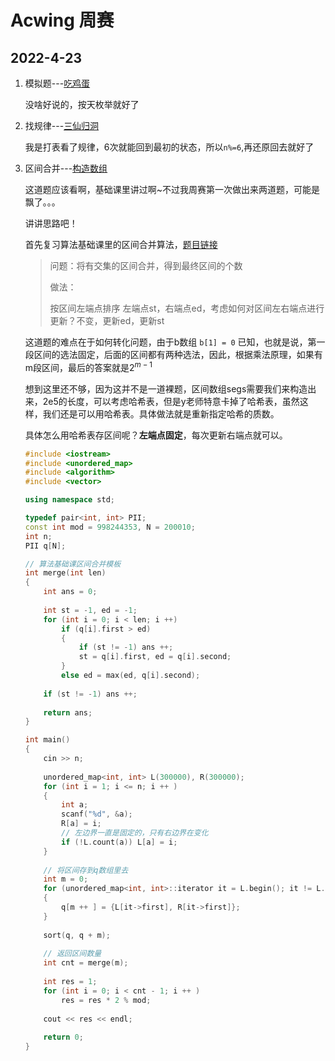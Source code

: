 # Acwing 周赛

## 2022-4-23

1. 模拟题---[吃鸡蛋](https://www.acwing.com/problem/content/4413/)

    没啥好说的，按天枚举就好了

2. 找规律---[三仙归洞](https://www.acwing.com/problem/content/4414/)

    我是打表看了规律，6次就能回到最初的状态，所以```n%=6```,再还原回去就好了

3. 区间合并---[构造数组](https://www.acwing.com/problem/content/4415/)

    这道题应该看啊，基础课里讲过啊~不过我周赛第一次做出来两道题，可能是飘了。。。

    讲讲思路吧！

    首先复习算法基础课里的区间合并算法，[题目链接](https://www.acwing.com/problem/content/805/)

    > 问题：将有交集的区间合并，得到最终区间的个数
    >
    > 做法：
    >
    > 	按区间左端点排序
    > 	左端点st，右端点ed，考虑如何对区间左右端点进行更新？不变，更新ed，更新st

    这道题的难点在于如何转化问题，由于b数组 ```b[1] = 0``` 已知，也就是说，第一段区间的选法固定，后面的区间都有两种选法，因此，根据乘法原理，如果有m段区间，最后的答案就是$2^{m - 1}$

    想到这里还不够，因为这并不是一道裸题，区间数组segs需要我们来构造出来，2e5的长度，可以考虑哈希表，但是y老师特意卡掉了哈希表，虽然这样，我们还是可以用哈希表。具体做法就是重新指定哈希的质数。
    
    具体怎么用哈希表存区间呢？**左端点固定**，每次更新右端点就可以。
    
    ```c++
    #include <iostream>
    #include <unordered_map>
    #include <algorithm>
    #include <vector>
    
    using namespace std;
    
    typedef pair<int, int> PII;
    const int mod = 998244353, N = 200010;
    int n;
    PII q[N];
    
    // 算法基础课区间合并模板
    int merge(int len)
    {
        int ans = 0;
        
        int st = -1, ed = -1;
        for (int i = 0; i < len; i ++)
            if (q[i].first > ed)
            {
                if (st != -1) ans ++;
                st = q[i].first, ed = q[i].second;
            }
            else ed = max(ed, q[i].second);
        
        if (st != -1) ans ++;    
        
        return ans;
    }
    
    int main()
    {
        cin >> n;
        
        unordered_map<int, int> L(300000), R(300000);
        for (int i = 1; i <= n; i ++ )
        {
            int a;
            scanf("%d", &a);
            R[a] = i;
            // 左边界一直是固定的，只有右边界在变化
            if (!L.count(a)) L[a] = i;
        }
        
        // 将区间存到q数组里去
        int m = 0;
        for (unordered_map<int, int>::iterator it = L.begin(); it != L.end(); it ++ )
        {
            q[m ++ ] = {L[it->first], R[it->first]};
        }
        
        sort(q, q + m);
        
        // 返回区间数量
        int cnt = merge(m);
        
        int res = 1;
        for (int i = 0; i < cnt - 1; i ++ )
            res = res * 2 % mod;
        
        cout << res << endl;
        
        return 0;
    }
    ```
    
    